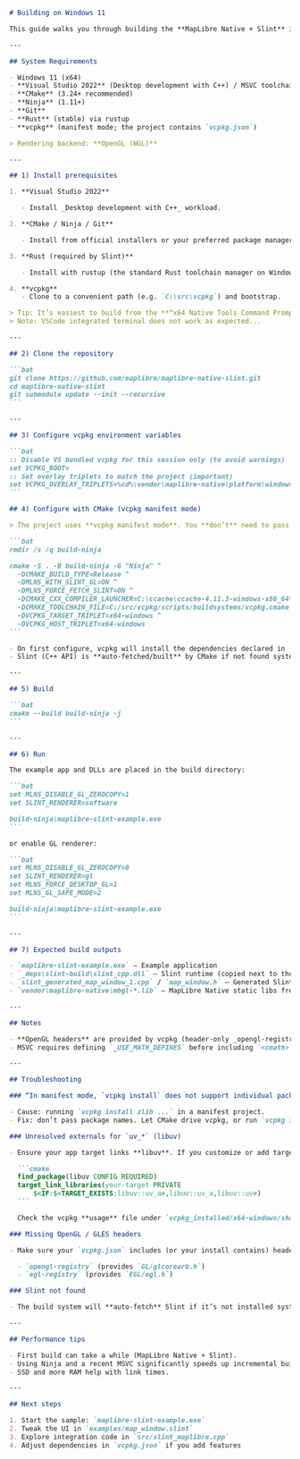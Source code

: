 ````markdown
# Building on Windows 11

This guide walks you through building the **MapLibre Native + Slint** integration on Windows 11 with MSVC, CMake, Ninja, and vcpkg (manifest mode).

---

## System Requirements

- Windows 11 (x64)
- **Visual Studio 2022** (Desktop development with C++) / MSVC toolchain
- **CMake** (3.24+ recommended)
- **Ninja** (1.11+)
- **Git**
- **Rust** (stable) via rustup
- **vcpkg** (manifest mode; the project contains `vcpkg.json`)

> Rendering backend: **OpenGL (WGL)**

---

## 1) Install prerequisites

1. **Visual Studio 2022**

   - Install _Desktop development with C++_ workload.

2. **CMake / Ninja / Git**

   - Install from official installers or your preferred package manager.

3. **Rust (required by Slint)**

   - Install with rustup (the standard Rust toolchain manager on Windows).

4. **vcpkg**
   - Clone to a convenient path (e.g. `C:\src\vcpkg`) and bootstrap.

> Tip: It’s easiest to build from the **“x64 Native Tools Command Prompt for VS 2022”** so MSVC env vars are set.
> Note: VSCode integrated terminal does not work as expected...

---

## 2) Clone the repository

```bat
git clone https://github.com/maplibre/maplibre-native-slint.git
cd maplibre-native-slint
git submodule update --init --recursive
```

---

## 3) Configure vcpkg environment variables

```bat
:: Disable VS bundled vcpkg for this session only (to avoid warnings)
set VCPKG_ROOT=
:: Set overlay triplets to match the project (important)
set VCPKG_OVERLAY_TRIPLETS=%cd%\vendor\maplibre-native\platform\windows\vendor\vcpkg-custom-triplets
```

## 4) Configure with CMake (vcpkg manifest mode)

> The project uses **vcpkg manifest mode**. You **don’t** need to pass package names to `vcpkg install`; CMake will drive vcpkg using `vcpkg.json`.

```bat
rmdir /s /q build-ninja

cmake -S . -B build-ninja -G "Ninja" ^
  -DCMAKE_BUILD_TYPE=Release ^
  -DMLNS_WITH_SLINT_GL=ON ^
  -DMLNS_FORCE_FETCH_SLINT=ON ^
  -DCMAKE_CXX_COMPILER_LAUNCHER=C:\ccache\ccache-4.11.3-windows-x86_64\ccache.exe ^
  -DCMAKE_TOOLCHAIN_FILE=C:/src/vcpkg/scripts/buildsystems/vcpkg.cmake ^
  -DVCPKG_TARGET_TRIPLET=x64-windows ^
  -DVCPKG_HOST_TRIPLET=x64-windows
```

- On first configure, vcpkg will install the dependencies declared in `vcpkg.json`.
- Slint (C++ API) is **auto-fetched/built** by CMake if not found system-wide.

---

## 5) Build

```bat
cmake --build build-ninja -j
```

---

## 6) Run

The example app and DLLs are placed in the build directory:

```bat
set MLNS_DISABLE_GL_ZEROCOPY=1
set SLINT_RENDERER=software

build-ninja\maplibre-slint-example.exe
```

or enable GL renderer:

```bat
set MLNS_DISABLE_GL_ZEROCOPY=0
set SLINT_RENDERER=gl
set MLNS_FORCE_DESKTOP_GL=1
set MLNS_GL_SAFE_MODE=2

build-ninja\maplibre-slint-example.exe
```

---

## 7) Expected build outputs

- `maplibre-slint-example.exe` — Example application
- `_deps\slint-build\slint_cpp.dll` — Slint runtime (copied next to the executable)
- `slint_generated_map_window_1.cpp` / `map_window.h` — Generated Slint UI sources
- `vendor\maplibre-native\mbgl-*.lib` — MapLibre Native static libs from the build

---

## Notes

- **OpenGL headers** are provided by vcpkg (header-only _opengl-registry_, _egl-registry_).
- MSVC requires defining `_USE_MATH_DEFINES` before including `<cmath>` to get constants like `M_PI`. This project’s build already defines it, but it’s good to know.

---

## Troubleshooting

### “In manifest mode, `vcpkg install` does not support individual package arguments”

- Cause: running `vcpkg install zlib ...` in a manifest project.
- Fix: don’t pass package names. Let CMake drive vcpkg, or run `vcpkg install` **without arguments** in the repo root (it will read `vcpkg.json`).

### Unresolved externals for `uv_*` (libuv)

- Ensure your app target links **libuv**. If you customize or add targets, link the vcpkg CMake target for libuv, e.g.:

  ```cmake
  find_package(libuv CONFIG REQUIRED)
  target_link_libraries(your-target PRIVATE
      $<IF:$<TARGET_EXISTS:libuv::uv_a>,libuv::uv_a,libuv::uv>)
  ```

  Check the vcpkg **usage** file under `vcpkg_installed/x64-windows/share/libuv/usage` for the exact target names exported by your version.

### Missing OpenGL / GLES headers

- Make sure your `vcpkg.json` includes (or your install contains) header-only ports:

  - `opengl-registry` (provides `GL/glcorearb.h`)
  - `egl-registry` (provides `EGL/egl.h`)

### Slint not found

- The build system will **auto-fetch** Slint if it’s not installed system-wide. If you prefer system-wide installs, follow Slint’s C++ docs and ensure `slint-cpp` is visible via CMake/PKG.

---

## Performance tips

- First build can take a while (MapLibre Native + Slint).
- Using Ninja and a recent MSVC significantly speeds up incremental builds.
- SSD and more RAM help with link times.

---

## Next steps

1. Start the sample: `maplibre-slint-example.exe`
2. Tweak the UI in `examples/map_window.slint`
3. Explore integration code in `src/slint_maplibre.cpp`
4. Adjust dependencies in `vcpkg.json` if you add features
````
